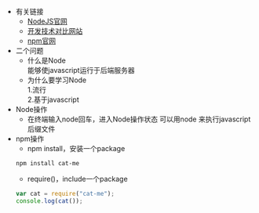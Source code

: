 + 有关链接
  + [NodeJS官网](https://nodejs.org)
  + [开发技术对比网站](https://stackshare.io/)
  + [npm官网](https://www.npmjs.com)
+ 二个问题
  + 什么是Node  
    能够使javascript运行于后端服务器
  + 为什么要学习Node  
    1.流行  
    2.基于javascript
+ Node操作
  + 在终端输入node回车，进入Node操作状态
    可以用node <filename>来执行javascript后缀文件
+ npm操作
  + npm install，安装一个package
  ```
  npm install cat-me
  ```
  + require()，include一个package
  ```js
  var cat = require("cat-me");
  console.log(cat());
  ```
